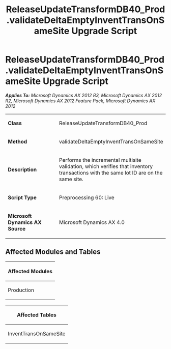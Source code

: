 ﻿---
title: ReleaseUpdateTransformDB40_Prod.validateDeltaEmptyInventTransOnSameSite Upgrade Script
TOCTitle: ReleaseUpdateTransformDB40_Prod.validateDeltaEmptyInventTransOnSameSite Upgrade Script
ms:assetid: 60100640-e4e7-3baa-7aeb-5e85d05c71c8
ms:mtpsurl: https://msdn.microsoft.com/en-us/library/JJ719044(v=AX.60)
ms:contentKeyID: 49708584
ms.date: 05/18/2015
mtps_version: v=AX.60
---

# ReleaseUpdateTransformDB40\_Prod.validateDeltaEmptyInventTransOnSameSite Upgrade Script 


_**Applies To:** Microsoft Dynamics AX 2012 R3, Microsoft Dynamics AX 2012 R2, Microsoft Dynamics AX 2012 Feature Pack, Microsoft Dynamics AX 2012_

<table>
<colgroup>
<col style="width: 50%" />
<col style="width: 50%" />
</colgroup>
<tbody>
<tr class="odd">
<td><p><strong>Class</strong></p></td>
<td><p>ReleaseUpdateTransformDB40_Prod</p></td>
</tr>
<tr class="even">
<td><p><strong>Method</strong></p></td>
<td><p>validateDeltaEmptyInventTransOnSameSite</p></td>
</tr>
<tr class="odd">
<td><p><strong>Description</strong></p></td>
<td><p>Performs the incremental multisite validation, which verifies that inventory transactions with the same lot ID are on the same site.</p></td>
</tr>
<tr class="even">
<td><p><strong>Script Type</strong></p></td>
<td><p>Preprocessing 60: Live</p></td>
</tr>
<tr class="odd">
<td><p><strong>Microsoft Dynamics AX Source</strong></p></td>
<td><p>Microsoft Dynamics AX 4.0</p></td>
</tr>
</tbody>
</table>


## Affected Modules and Tables

<table>
<colgroup>
<col style="width: 100%" />
</colgroup>
<thead>
<tr class="header">
<th><p>Affected Modules</p></th>
</tr>
</thead>
<tbody>
<tr class="odd">
<td><p>Production</p></td>
</tr>
</tbody>
</table>


<table>
<colgroup>
<col style="width: 100%" />
</colgroup>
<thead>
<tr class="header">
<th><p>Affected Tables</p></th>
</tr>
</thead>
<tbody>
<tr class="odd">
<td><p>InventTransOnSameSite</p></td>
</tr>
</tbody>
</table>

  


